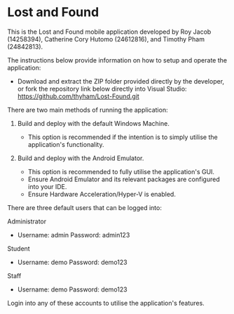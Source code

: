 # Lost and Found

This is the Lost and Found mobile application developed by Roy Jacob (14258394), Catherine Cory Hutomo (24612816), and Timothy Pham (24842813).

The instructions below provide information on how to setup and operate the application:

- Download and extract the ZIP folder provided directly by the developer, or fork the repository link below directly into Visual Studio:
https://github.com/thyham/Lost-Found.git

There are two main methods of running the application:
1. Build and deploy with the default Windows Machine.
   - This option is recommended if the intention is to simply utilise the application's functionality.
   
2. Build and deploy with the Android Emulator.
   - This option is recommended to fully utilise the application's GUI.
   - Ensure Android Emulator and its relevant packages are configured into your IDE.
   - Ensure Hardware Acceleration/Hyper-V is enabled.

There are three default users that can be logged into:

Administrator
- Username: admin
  Password: admin123

Student
- Username: demo
  Password: demo123

Staff
- Username: demo
  Password: demo123

Login into any of these accounts to utilise the application's features.
